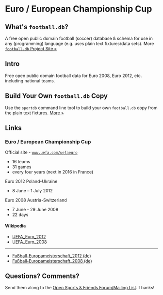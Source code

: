 # Euro / European Championship Cup

## What's `football.db`?

A free open public domain football (soccer) database & schema
for use in any (programming) language
(e.g. uses plain text fixtures/data sets).
More [`football.db` Project Site »](http://openfootball.github.io)

## Intro

Free open public domain football data for Euro 2008, Euro 2012, etc.
including national teams.


## Build Your Own `football.db` Copy

Use the `sportdb` command line tool to build your own `football.db` copy
from the plain text fixtures. [More »](http://openfootball.github.io/build.html)



## Links

### Euro / European Championship Cup

Official site - [`www.uefa.com/uefaeuro`](http://www.uefa.com/uefaeuro)

- 16 teams
- 31 games
- every four years (next in 2016 in France)


Euro 2012 Poland-Ukraine

- 8 June – 1 July 2012


Euro 2008 Austria-Switzerland

- 7 June - 29 June 2008
- 22 days

#### Wikipedia

- [UEFA_Euro_2012](http://en.wikipedia.org/wiki/UEFA_Euro_2012)
- [UEFA_Euro_2008](http://en.wikipedia.org/wiki/UEFA_Euro_2008)

----

- [Fußball-Europameisterschaft_2012 (de)](http://de.wikipedia.org/wiki/Fußball-Europameisterschaft_2012)
- [Fußball-Europameisterschaft_2008 (de)](http://de.wikipedia.org/wiki/Fußball-Europameisterschaft_2008)



## Questions? Comments?

Send them along to the
[Open Sports & Friends Forum/Mailing List](http://groups.google.com/group/opensport).
Thanks!


